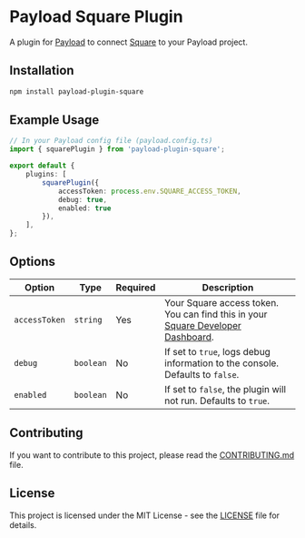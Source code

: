 # Payload Square Plugin

A plugin for [Payload](https://payloadcms.com) to connect [Square](https://squareup.com/) to your Payload project.

## Installation

```bash
npm install payload-plugin-square
```

## Example Usage

```typescript
// In your Payload config file (payload.config.ts)
import { squarePlugin } from 'payload-plugin-square';

export default {
	plugins: [
		squarePlugin({
			accessToken: process.env.SQUARE_ACCESS_TOKEN,
			debug: true,
			enabled: true
		}),
	],
};
```

## Options

| Option      | Type     | Required | Description                                                                                   |
|-------------|----------|----------|--------------------------------------------------------------------------------------------
| `accessToken` | `string` | Yes      | Your Square access token. You can find this in your [Square Developer Dashboard](https://developer.squareup.com/apps). |
| `debug`       | `boolean`| No       | If set to `true`, logs debug information to the console. Defaults to `false`.                           |
| `enabled`     | `boolean`| No       | If set to `false`, the plugin will not run. Defaults to `true`.                                         |


## Contributing

If you want to contribute to this project, please read the [CONTRIBUTING.md](CONTRIBUTING.md) file.

## License

This project is licensed under the MIT License - see the [LICENSE](LICENSE) file for details.
```
